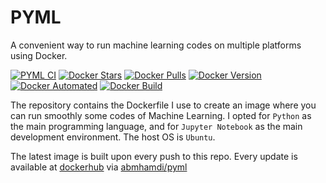# PYML

A convenient way to run machine learning codes on multiple platforms using Docker.

[![PYML CI](https://github.com/a-mhamdi/pyml/actions/workflows/docker-image.yml/badge.svg)](https://github.com/a-mhamdi/pyml/actions/workflows/docker-image.yml)
[![Docker Stars](https://img.shields.io/docker/stars/abmhamdi/pyml)](https://hub.docker.com/r/abmhamdi/pyml)
[![Docker Pulls](https://img.shields.io/docker/pulls/abmhamdi/pyml)](https://hub.docker.com/r/abmhamdi/pyml)
[![Docker Version](https://img.shields.io/docker/v/abmhamdi/pyml?sort=semver)](https://hub.docker.com/r/abmhamdi/pyml)
[![Docker Automated](https://img.shields.io/docker/cloud/automated/abmhamdi/pyml)](https://hub.docker.com/r/abmhamdi/pyml)
[![Docker Build](https://img.shields.io/docker/cloud/build/abmhamdi/pyml)](https://hub.docker.com/r/abmhamdi/pyml)

The repository contains the Dockerfile I use to create an image where you can run smoothly some codes of Machine Learning. I opted for `Python` as the main programming language, and for `Jupyter Notebook` as the main development environment. The host OS is `Ubuntu`.

The latest image is built upon every push to this repo. Every update is available at [dockerhub](https://hub.docker.com/) via [abmhamdi/pyml](https://hub.docker.com/repository/docker/abmhamdi/pyml)
